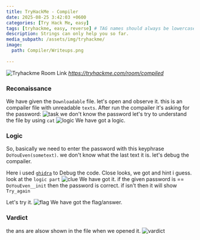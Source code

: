 ```yaml
---
title: TryHackMe - Compiler
date: 2025-08-25 3:42:03 +0600
categories: [Try Hack Me, easy]
tags: [tryhackme, easy, reverse] # TAG names should always be lowercase
description: Strings can only help you so far.
media_subpath: /assets/img/tryhackme/
image:
  path: Compiler/Writeups.png
  
---
```


![Tryhackme Room Link](Compiler/room.png)
_<https://tryhackme.com/room/compiled>_

### Reconaissance
We have given the `Downloadable` file. let's open and observe it.
this is an compailer file with unreadable `texts`.
After run the compailer it's asking for the password:
![task](Compiler/task.png)
we don't know the password let's try to understand the file by using `cat` 
![logic](Compiler/logic.png)
We have got a logic. 

### Logic
So, basically we need to enter the  password  with this keyphrase `DoYouEven(sometext)`. we don't know what the last text it is. let's debug the compailer. 

Here i used [`ghidra`](https://dogbolt.org/) to Debug  the code. 
Close looks, we got and hint i guess.
look at the `logic part`
![clue](Compiler/clue.png)
We have got it. if the given password is == `DoYouEven__init` then the password is correct. if isn't then it will show `Try_again`

Let's try it.
![flag](Compiler/flag.png)
We have got the flag/answer.


### Vardict 
 the ans are alsow shown in the file when we opened it. 
![vardict](Compiler/vardict.png)
